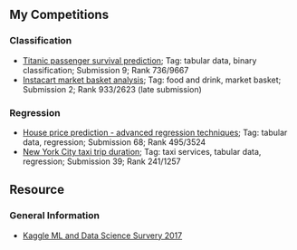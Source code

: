 ## My Competitions

### Classification 
* [Titanic passenger survival prediction](https://www.kaggle.com/c/titanic); Tag: tabular data, binary classification; Submission 9; Rank 736/9667
* [Instacart market basket analysis](https://www.kaggle.com/c/instacart-market-basket-analysis); Tag: food and drink, market basket; Submission 2; Rank 933/2623 (late submission)

### Regression
* [House price prediction - advanced regression techniques](https://www.kaggle.com/c/house-prices-advanced-regression-techniques); Tag: tabular data, regression; Submission 68; Rank 495/3524
* [New York City taxi trip duration](https://www.kaggle.com/c/nyc-taxi-trip-duration); Tag: taxi services, tabular data, regression; Submission 39; Rank 241/1257

## Resource

### General Information

* [Kaggle ML and Data Science Survery 2017](https://www.kaggle.com/kaggle/kaggle-survey-2017/kernels)
